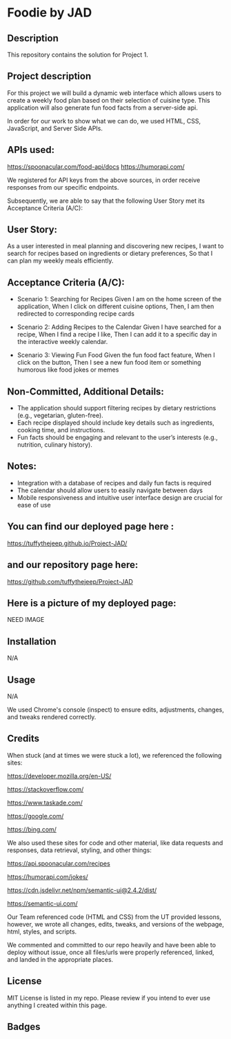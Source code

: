# Foodie by JAD

## Description
This repository contains the solution for Project 1.

## Project description

For this project we will build a dynamic web interface which allows users to create a weekly food plan based on their selection of cuisine type. This application will also generate fun food facts from a server-side api.

In order for our work to show what we can do, we used HTML, CSS, JavaScript, and Server Side APIs.

## APIs used:
https://spoonacular.com/food-api/docs
https://humorapi.com/

We registered for API keys from the above sources, in order receive responses from our specific endpoints.

Subsequently, we are able to say that the following User Story met its Acceptance Criteria (A/C):

## User Story:

As a user interested in meal planning and discovering new recipes, I want to search for recipes based on ingredients or dietary preferences, So that I can plan my weekly meals efficiently.

## Acceptance Criteria (A/C):

- Scenario 1: Searching for Recipes
Given I am on the home screen of the application,
When I click on different cuisine options,
Then, I am then redirected to corresponding recipe cards

- Scenario 2: Adding Recipes to the Calendar
Given I have searched for a recipe,
When I find a recipe I like,
Then I can add it to a specific day in the interactive weekly calendar.

- Scenario 3: Viewing Fun Food
Given the fun food fact feature,
When I click on the button,
Then I see a new fun food item or something humorous like food jokes or memes

## Non-Committed, Additional Details:
- The application should support filtering recipes by dietary restrictions (e.g., vegetarian, gluten-free).
- Each recipe displayed should include key details such as ingredients, cooking time, and instructions.
- Fun facts should be engaging and relevant to the user’s interests (e.g., nutrition, culinary history).

## Notes:
- Integration with a database of recipes and daily fun facts is required
- The calendar should allow users to easily navigate between days
- Mobile responsiveness and intuitive user interface design are crucial for ease of use

## You can find our deployed page here :

https://tuffythejeep.github.io/Project-JAD/

## and our repository page here:

https://github.com/tuffythejeep/Project-JAD

## Here is a picture of my deployed page:

NEED IMAGE

## Installation
N/A

## Usage
N/A

We used Chrome's console (inspect) to ensure edits, adjustments, changes, and tweaks rendered correctly.

## Credits
When stuck (and at times we were stuck a lot), we referenced the following sites:

https://developer.mozilla.org/en-US/

https://stackoverflow.com/

https://www.taskade.com/

https://google.com/

https://bing.com/

We also used these sites for code and other material, like data requests and responses, data retrieval, styling, and other things:

https://api.spoonacular.com/recipes

https://humorapi.com/jokes/

https://cdn.jsdelivr.net/npm/semantic-ui@2.4.2/dist/

https://semantic-ui.com/

Our Team referenced code (HTML and CSS) from the UT provided lessons, however, we wrote all changes, edits, tweaks, and versions of the webpage, html, styles, and scripts.

We commented and committed to our repo heavily and have been able to deploy without issue, once all files/urls were properly referenced, linked, and landed in the appropriate places.

## License
MIT License is listed in my repo. Please review if you intend to ever use anything I created within this page.

## Badges